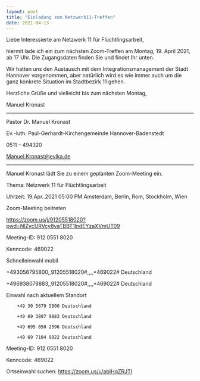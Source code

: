 ```yaml
---
layout: post
title: "Einladung zum Netzwerk11-Treffen"
date: 2021-04-13
---
```


Liebe Interessierte am Netzwerk 11 für Flüchtlingsarbeit,

hiermit lade ich ein zum nächsten Zoom-Treffen am Montag, 19. April 2021, ab 17 Uhr. Die Zugangsdaten finden Sie und findet Ihr unten.

Wir hatten uns den Austausch mit dem Integrationsmanagement der Stadt Hannover vorgenommen, aber natürlich wird es wie immer auch um die ganz konkrete Situation im Stadtbezirk 11 gehen.

Herzliche Grüße und vielleicht bis zum nächsten Montag,

Manuel Kronast

---------------------------------

Pastor Dr. Manuel Kronast

Ev.-luth. Paul-Gerhardt-Kirchengemeinde Hannover-Badenstedt

0511 – 494320

Manuel.Kronast@evlka.de
 
----------------------------------

Manuel Kronast lädt Sie zu einem geplanten Zoom-Meeting ein.

Thema: Netzwerk 11 für Flüchtlingsarbeit

Uhrzeit: 19.Apr..2021 05:00 PM Amsterdam, Berlin, Rom, Stockholm, Wien

Zoom-Meeting beitreten

https://zoom.us/j/91205518020?pwd=NlZycURVcy8vaTBBT1lndEYzaXVmUT09


Meeting-ID: 912 0551 8020

Kenncode: 469022

Schnelleinwahl mobil

+493056795800,,91205518020#,,,,*469022# Deutschland

+496938079883,,91205518020#,,,,*469022# Deutschland

 

Einwahl nach aktuellem Standort

        +49 30 5679 5800 Deutschland

        +49 69 3807 9883 Deutschland

        +49 695 050 2596 Deutschland

        +49 69 7104 9922 Deutschland

Meeting-ID: 912 0551 8020

Kenncode: 469022

Ortseinwahl suchen: https://zoom.us/u/abIHqZRJTl
